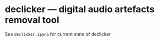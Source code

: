 # declicker — digital audio artefacts removal tool

See `declicker.ipynb` for current state of declicker
